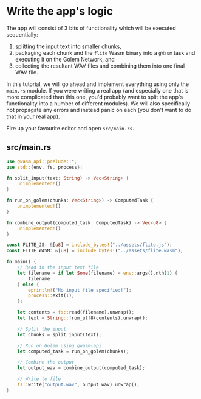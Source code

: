 # Write the app's logic

The app will consist of 3 bits of functionality which will be executed sequentially:
1. splitting the input text into smaller chunks,
2. packaging each chunk and the `flite` Wasm binary into a `gWasm` task and executing
   it on the Golem Network, and
3. collecting the resultant WAV files and combining them into one final WAV file.

In this tutorial, we will go ahead and implement everything using only the `main.rs`
module. If you were writing a real app (and especially one that is more complicated
than this one, you'd probably want to split the app's functionality into a number of
different modules). We will also specifically not propagate any errors and instead
panic on each (you don't want to do that in your real app).

Fire up your favourite editor and open `src/main.rs`.

## src/main.rs

```rust
use gwasm_api::prelude::*;
use std::{env, fs, process};

fn split_input(text: String) -> Vec<String> {
    unimplemented!()
}

fn run_on_golem(chunks: Vec<String>) -> ComputedTask {
    unimplemented!()
}

fn combine_output(computed_task: ComputedTask) -> Vec<u8> {
    unimplemented!()
}

const FLITE_JS: &[u8] = include_bytes!("../assets/flite.js");
const FLITE_WASM: &[u8] = include_bytes!("../assets/flite.wasm");

fn main() {
    // Read in the input text file
    let filename = if let Some(filename) = env::args().nth(1) {
        filename
    } else {
        eprintln!("No input file specified!");
        process::exit(1);
    };

    let contents = fs::read(filename).unwrap();
    let text = String::from_utf8(contents).unwrap();

    // Split the input
    let chunks = split_input(text);

    // Run on Golem using gwasm-api
    let computed_task = run_on_golem(chunks);

    // Combine the output
    let output_wav = combine_output(computed_task);

    // Write to file
    fs::write("output.wav", output_wav).unwrap();
}
```
